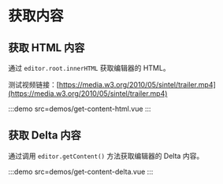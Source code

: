 # 获取内容

## 获取 HTML 内容

通过 `editor.root.innerHTML` 获取编辑器的 HTML。

测试视频链接：[https://media.w3.org/2010/05/sintel/trailer.mp4](https://media.w3.org/2010/05/sintel/trailer.mp4)

:::demo src=demos/get-content-html.vue
:::

## 获取 Delta 内容

通过调用 `editor.getContent()` 方法获取编辑器的 Delta 内容。

:::demo src=demos/get-content-delta.vue
:::
